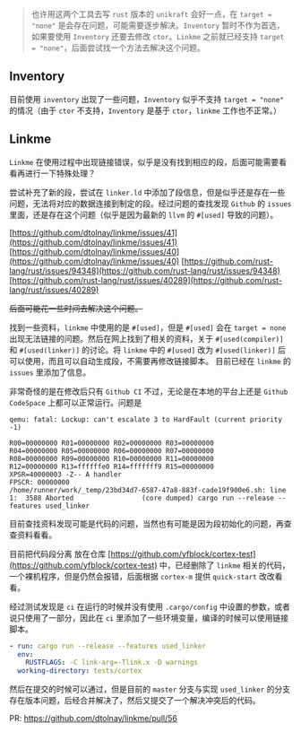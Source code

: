 > 也许用这两个工具去写 `rust` 版本的 `unikraft` 会好一点，在 `target = "none"` 是会存在问题，可能需要逐步解决。`Inventory` 暂时不作为首选，如果要使用 `Inventory` 还要去修改 `ctor`。`Linkme` 之前就已经支持 `target = "none"`，后面尝试找一个方法去解决这个问题。 
## Inventory
目前使用 `inventory` 出现了一些问题，`Inventory` 似乎不支持 `target = "none"` 的情况（由于 `ctor` 不支持，`Inventory` 是基于 `ctor`，`linkme` 工作也不正常。）

## Linkme
`Linkme` 在使用过程中出现链接错误，似乎是没有找到相应的段，后面可能需要看看再进行一下特殊处理？

尝试补充了新的段，尝试在 `linker.ld` 中添加了段信息，但是似乎还是存在一些问题，无法将对应的数据连接到制定的段。经过问题的查找发现 `Github` 的 `issues` 里面，还是存在这个问题（似乎是因为最新的 `llvm` 的 `#[used]` 导致的问题）。

[https://github.com/dtolnay/linkme/issues/41](https://github.com/dtolnay/linkme/issues/41)
[https://github.com/dtolnay/linkme/issues/40](https://github.com/dtolnay/linkme/issues/40)
[https://github.com/rust-lang/rust/issues/94348](https://github.com/rust-lang/rust/issues/94348)
[https://github.com/rust-lang/rust/issues/40289](https://github.com/rust-lang/rust/issues/40289)

~~后面可能花一些时间去解决这个问题。~~

找到一些资料，`linkme` 中使用的是 `#[used]`，但是 `#[used]` 会在 `target = none` 出现无法链接的问题。然后在网上找到了相关的资料，关于 `#[used(compiler)]` 和 `#[used(linker)]` 的讨论。将 `linkme` 中的 `#[used]` 改为 `#[used(linker)]` 后可以使用，而且可以自动生成段，不需要再修改链接脚本。 目前已经在 `linkme` 的 `issues` 里添加了信息。

非常奇怪的是在修改后只有 `Github CI` 不过，无论是在本地的平台上还是 `Github CodeSpace` 上都可以正常运行。问题是
```shell
qemu: fatal: Lockup: can't escalate 3 to HardFault (current priority -1)

R00=00000000 R01=00000000 R02=00000000 R03=00000000
R04=00000000 R05=00000000 R06=00000000 R07=00000000
R08=00000000 R09=00000000 R10=00000000 R11=00000000
R12=00000000 R13=ffffffe0 R14=fffffff9 R15=00000000
XPSR=40000003 -Z-- A handler
FPSCR: 00000000
/home/runner/work/_temp/23bd34d7-6587-47a8-883f-cade19f900e6.sh: line 1:  3588 Aborted                 (core dumped) cargo run --release --features used_linker
```
目前查找资料发现可能是代码的问题，当然也有可能是因为段初始化的问题，再查查资料看看。

目前把代码段分离 放在仓库 [https://github.com/yfblock/cortex-test](https://github.com/yfblock/cortex-test) 中，已经删除了 `linkme` 相关的代码，一个裸机程序，但是仍然会报错，后面根据 `cortex-m` 提供 `quick-start` 改改看看。

经过测试发现是 `ci` 在运行的时候并没有使用 `.cargo/config` 中设置的参数，或者说只使用了一部分，因此在 `ci` 里添加了一些环境变量，编译的时候可以使用链接脚本。

```yaml
- run: cargo run --release --features used_linker
  env:
    RUSTFLAGS: -C link-arg=-Tlink.x -D warnings
  working-directory: tests/cortex
```

然后在提交的时候可以通过，但是目前的 `master` 分支与实现 `used_linker` 的分支存在版本问题，后经合并解决了，然后又提交了一个解决冲突后的代码。

PR:
https://github.com/dtolnay/linkme/pull/56